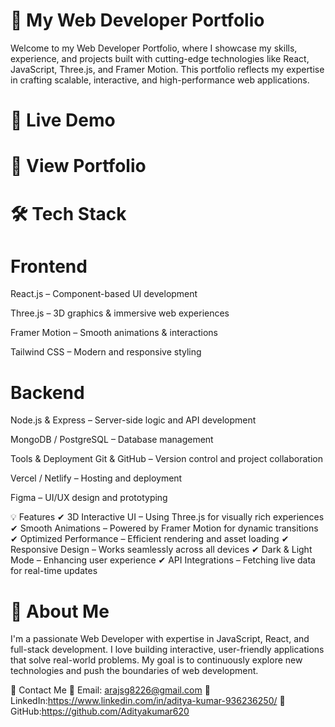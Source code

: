 # 🚀 My Web Developer Portfolio
Welcome to my Web Developer Portfolio, where I showcase my skills, experience, and projects built with cutting-edge technologies like React, JavaScript, Three.js, and Framer Motion. This portfolio reflects my expertise in crafting scalable, interactive, and high-performance web applications.

# 📌 Live Demo
# 🔗 View Portfolio

# 🛠 Tech Stack
# Frontend
React.js – Component-based UI development

Three.js – 3D graphics & immersive web experiences

Framer Motion – Smooth animations & interactions

Tailwind CSS – Modern and responsive styling

# Backend
Node.js & Express – Server-side logic and API development

MongoDB / PostgreSQL – Database management

Tools & Deployment
Git & GitHub – Version control and project collaboration

Vercel / Netlify – Hosting and deployment

Figma – UI/UX design and prototyping

💡 Features
✔ 3D Interactive UI – Using Three.js for visually rich experiences
✔ Smooth Animations – Powered by Framer Motion for dynamic transitions
✔ Optimized Performance – Efficient rendering and asset loading
✔ Responsive Design – Works seamlessly across all devices
✔ Dark & Light Mode – Enhancing user experience
✔ API Integrations – Fetching live data for real-time updates


# 🎯 About Me
I'm a passionate Web Developer with expertise in JavaScript, React, and full-stack development. I love building interactive, user-friendly applications that solve real-world problems. My goal is to continuously explore new technologies and push the boundaries of web development.

📩 Contact Me
📧 Email: arajsg8226@gmail.com
💼 LinkedIn:https://www.linkedin.com/in/aditya-kumar-936236250/
🐙 GitHub:https://github.com/Adityakumar620


